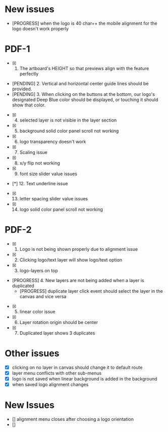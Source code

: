 # New issues
- [PROGRESS] when the logo is 40 char++ the mobile alignment for the logo doesn't work properly

# PDF-1
- [x] 1. The artboard's HEIGHT so that previews align with the feature perfectly
- [PENDING] 2. Vertical and horizontal center guide lines should be provided.
- [PENDING] 3. When clicking on the buttons at the bottom, our logo's designated Deep Blue color should be displayed, or touching it should show that color.
- [x] 4. selected layer is not visible in the layer section
- [x] 5. background solid color panel scroll not working
- [x] 6. logo transparency doesn't work
- [x] 7. Scaling issue
- [x] 8. x/y flip not working
- [x] 9. font size slider value issues
- [*] 12. Text underline issue
- [x] 13. letter spacing slider value issues
- [x] 14. logo solid color panel scroll not working

# PDF-2
- [x] 1. Logo is not being shown properly due to alignment issue
- [x] 2. Clicking logo/text layer will show logo/text option
- [x] 3. logo-layers on top
- [PROGRESS] 4. New layers are not being added when a layer is duplicated
    - [PROGRESS] duplicate layer click event should select the layer in the canvas and vice versa
- [x] 5. linear color issue
- [x] 6. Layer rotation origin should be center
- [x] 7. Duplicated layer shows 3 duplicates

# Other issues 
 - [x] clicking on no layer in canvas should change it to default route
 - [x] layer menu conflicts with other sub-menus
 - [x] logo is not saved when linear background is added in the background
 - [x] when saved logo alignment changes

# New Issues
 - [] alignment menu closes after choosing a logo orientation
 - [] 